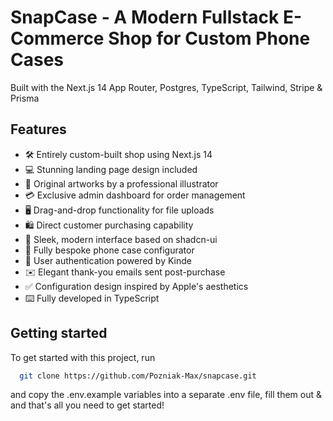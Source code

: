 # SnapCase - A Modern Fullstack E-Commerce Shop for Custom Phone Cases

Built with the Next.js 14 App Router, Postgres, TypeScript, Tailwind, Stripe & Prisma

## Features

- 🛠️ Entirely custom-built shop using Next.js 14
- 💻 Stunning landing page design included
- 🎨 Original artworks by a professional illustrator
- 💳 Exclusive admin dashboard for order management
- 🖥️ Drag-and-drop functionality for file uploads
- 🛍️ Direct customer purchasing capability
- 🌟 Sleek, modern interface based on shadcn-ui
- 🛒 Fully bespoke phone case configurator
- 🔑 User authentication powered by Kinde
- ✉️ Elegant thank-you emails sent post-purchase
- ✅ Configuration design inspired by Apple's aesthetics
- ⌨️ Fully developed in TypeScript

## Getting started

To get started with this project, run

```bash
  git clone https://github.com/Pozniak-Max/snapcase.git
```

and copy the .env.example variables into a separate .env file, fill them out & and that's all you need to get started!

